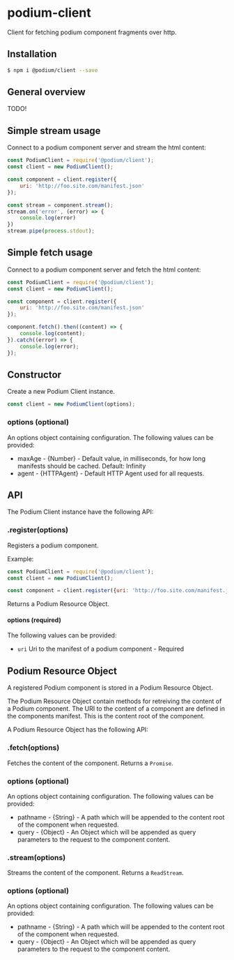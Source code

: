 # podium-client

Client for fetching podium component fragments over http.


## Installation

```bash
$ npm i @podium/client --save
```

## General overview

TODO!


## Simple stream usage

Connect to a podium component server and stream the html content:

```js
const PodiumClient = require('@podium/client');
const client = new PodiumClient();

const component = client.register({
    uri: 'http://foo.site.com/manifest.json'
});

const stream = component.stream();
stream.on('error', (error) => {
    console.log(error)
})
stream.pipe(process.stdout);
```

## Simple fetch usage

Connect to a podium component server and fetch the html content:

```js
const PodiumClient = require('@podium/client');
const client = new PodiumClient();

const component = client.register({
    uri: 'http://foo.site.com/manifest.json'
});

component.fetch().then((content) => {
    console.log(content);
}).catch((error) => {
    console.log(error);
});
```


## Constructor

Create a new Podium Client instance.

```js
const client = new PodiumClient(options);
```

### options (optional)

An options object containing configuration. The following values can be provided:

 * maxAge - {Number} - Default value, in milliseconds, for how long manifests should be cached. Default: Infinity
 * agent - {HTTPAgent} - Default HTTP Agent used for all requests.


## API

The Podium Client instance have the following API:

### .register(options)

Registers a podium component.

Example:

```js
const PodiumClient = require('@podium/client');
const client = new PodiumClient();

const component = client.register({uri: 'http://foo.site.com/manifest.json'});
```

Returns a Podium Resource Object.

#### options (required)

The following values can be provided:

 * `uri` Uri to the manifest of a podium component  - Required


## Podium Resource Object

A registered Podium component is stored in a Podium Resource Object.

The Podium Resource Object contain methods for retreiving the content of a
Podium component. The URI to the content of a component are defined in the
components manifest. This is the content root of the component.

A Podium Resource Object has the following API:

### .fetch(options)

Fetches the content of the component. Returns a `Promise`.

### options (optional)

An options object containing configuration. The following values can be provided:

 * pathname - {String} - A path which will be appended to the content root of the component when requested.
 * query - {Object} - An Object which will be appended as query parameters to the request to the component content.

### .stream(options)

Streams the content of the component. Returns a `ReadStream`.

### options (optional)

An options object containing configuration. The following values can be provided:

 * pathname - {String} - A path which will be appended to the content root of the component when requested.
 * query - {Object} - An Object which will be appended as query parameters to the request to the component content.
